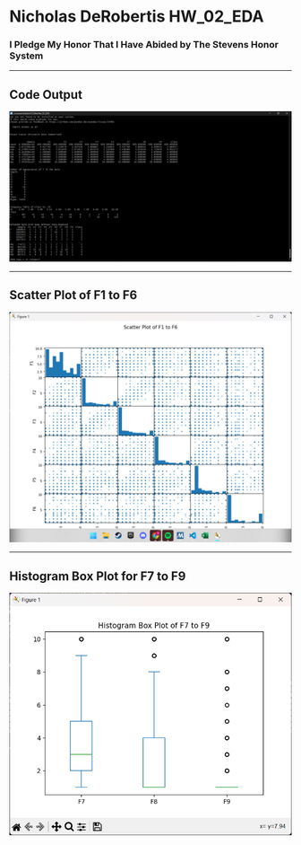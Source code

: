 # Nicholas DeRobertis HW_02_EDA
### I Pledge My Honor That I Have Abided by The Stevens Honor System

---

## Code Output
![Image](/Images/HW2.png)

---

## Scatter Plot of F1 to F6
![Image](/Images/ScatterPlotF1-F6.png)

---

## Histogram Box Plot for F7 to F9
![Image](/Images/HistogramBoxPlotF7-F9.png)
